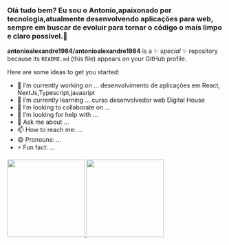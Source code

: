 ### Olá tudo bem? Eu sou o Antonio,apaixonado por tecnologia,atualmente desenvolvendo aplicações para web, sempre em buscar de evoluir para tornar o código o mais limpo e claro possivel.👋


**antonioalexandre1984/antonioalexandre1984** is a ✨ _special_ ✨ repository because its `README.md` (this file) appears on your GitHub profile.

Here are some ideas to get you started:

- 🔭 I’m currently working on ... desenvolvimento de aplicações em React, NextJs,Typescript,javasript
- 🌱 I’m currently learning ... curso desenvolvedor web Digital House
- 👯 I’m looking to collaborate on ...
- 🤔 I’m looking for help with ...
- 💬 Ask me about ...
- 📫 How to reach me: ...
- 😄 Pronouns: ...
- ⚡ Fun fact: ...


<div>
<a href="https://github.com/antonioalexandre1984">
<img height="180em" src="https://github-readme-stats.vercel.app/api/top-langs/?username=antonioalexandre1984&layout=compact&langs_count=7&theme=dracula"/>
<img height="180em" src="https://github-readme-stats.vercel.app/api?username=antonioalexandre1984-aqui&show_icons=true&theme=dracula&include_all_commits=true&count_private=true"/>
</div>
